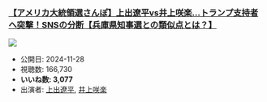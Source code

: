 ### [【アメリカ大統領選さんぽ】上出遼平vs井上咲楽…トランプ支持者へ突撃！SNSの分断【兵庫県知事選との類似点とは？】](https://www.youtube.com/watch?v=A-LLraiLD5I)
[![](https://img.youtube.com/vi/A-LLraiLD5I/sddefault.jpg)](https://www.youtube.com/watch?v=A-LLraiLD5I)
-   公開日: 2024-11-28
-   視聴数: 166,730
-   **いいね数: 3,077**
-   出演者: [上出遼平](/rehacq_fan/people/上出遼平 "wikilink"), [井上咲楽](/rehacq_fan/people/井上咲楽 "wikilink")
